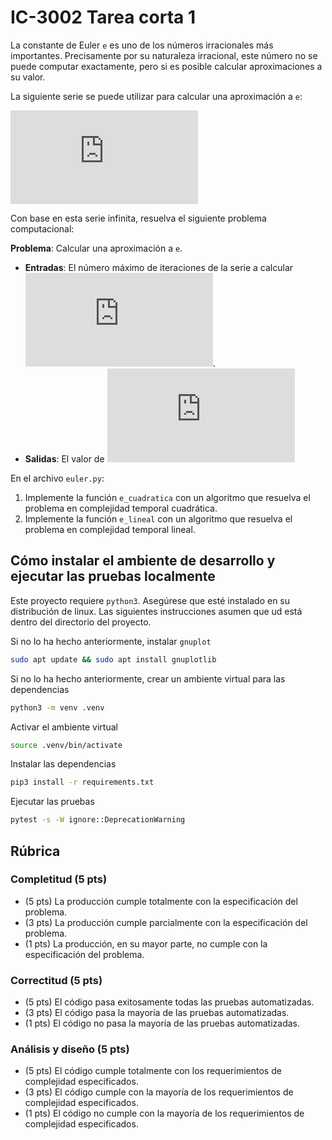 # IC-3002 Tarea corta 1

La constante de Euler `e` es uno de los números irracionales más importantes. Precisamente por su naturaleza irracional, este número no se puede computar exactamente, pero si es posible calcular aproximaciones a su valor.

La siguiente serie se puede utilizar para calcular una aproximación a `e`:

[//]: # (e \approx \sum_{i=0}^{\infty} \frac{1}{i!} = 1 + 1 + \frac{1}{2!} + \frac{1}{3!} + \cdots)

![equation](https://latex.codecogs.com/png.latex?e%20%5Capprox%20%5Csum_%7Bi%3D0%7D%5E%7B%5Cinfty%7D%20%5Cfrac%7B1%7D%7Bi%21%7D%20%3D%201%20&plus;%201%20&plus;%20%5Cfrac%7B1%7D%7B2%21%7D%20&plus;%20%5Cfrac%7B1%7D%7B3%21%7D%20&plus;%20%5Ccdots)

Con base en esta serie infinita, resuelva el siguiente problema computacional:

**Problema**: Calcular una aproximación a `e`.
* **Entradas**: El número máximo de iteraciones de la serie a calcular ![n perteneciente a los naturales](https://latex.codecogs.com/png.latex?n%20%5Cin%20%5Cmathbb%7BN%7D).
* **Salidas**: El valor de ![la sumatoria desde 0 hasta n de 1/i!](https://latex.codecogs.com/png.latex?%5Csum_%7Bi%3D0%7D%5E%7Bn%7D%20%5Cfrac%7B1%7D%7Bi%21%7D)

En el archivo `euler.py`:

1. Implemente la función `e_cuadratica` con un algoritmo que resuelva el problema en complejidad temporal cuadrática.
2. Implemente la función `e_lineal` con un algoritmo que resuelva el problema en complejidad temporal lineal.

## Cómo instalar el ambiente de desarrollo y ejecutar las pruebas localmente

Este proyecto requiere `python3`. Asegúrese que esté instalado en su distribución de linux. Las siguientes instrucciones asumen que ud está dentro del directorio del proyecto.

Si no lo ha hecho anteriormente, instalar `gnuplot`

```bash
sudo apt update && sudo apt install gnuplotlib
```

Si no lo ha hecho anteriormente, crear un ambiente virtual para las dependencias

```bash
python3 -m venv .venv
```

Activar el ambiente virtual

```bash
source .venv/bin/activate
```

Instalar las dependencias

```bash
pip3 install -r requirements.txt
```

Ejecutar las pruebas

```bash
pytest -s -W ignore::DeprecationWarning
```

## Rúbrica

### Completitud (5 pts)

* (5 pts) La producción cumple totalmente con la especificación del problema.
* (3 pts) La producción cumple parcialmente con la especificación del problema.
* (1 pts) La producción, en su mayor parte, no cumple con la especificación del problema.

### Correctitud (5 pts)

* (5 pts) El código pasa exitosamente todas las pruebas automatizadas.
* (3 pts) El código pasa la mayoría de las pruebas automatizadas.
* (1 pts) El código no pasa la mayoría de las pruebas automatizadas.

### Análisis y diseño (5 pts)

* (5 pts) El código cumple totalmente con los requerimientos de complejidad especificados.
* (3 pts) El código cumple con la mayoría de los requerimientos de complejidad especificados.
* (1 pts) El código no cumple con la mayoría de los requerimientos de complejidad especificados.
